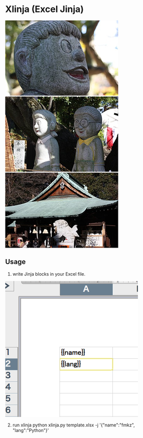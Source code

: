 # Xlinja (Excel Jinja)

![Jinja](images/1262329644.jpg)
![j](images/1262329650.jpg)
![n](images/1262329663.jpg)

## Usage

1. write Jinja blocks in your Excel file.

![excel](images/excel_ss.png)

2. run xlinja
    python xlinja.py template.xlsx -j '{"name":"fmkz", "lang":"Python"}'